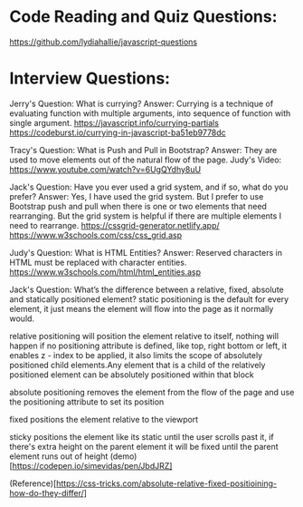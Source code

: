 # Code Reading and Quiz Questions:
https://github.com/lydiahallie/javascript-questions


# Interview Questions:

Jerry's Question: What is currying?
Answer: Currying is a technique of evaluating function with multiple arguments, into sequence of function with single argument.
https://javascript.info/currying-partials
https://codeburst.io/currying-in-javascript-ba51eb9778dc

Tracy's Question: What is Push and Pull in Bootstrap?
Answer: They are used to move elements out of the natural flow of the page.
Judy's Video: https://www.youtube.com/watch?v=6UgQYdhy8uU

Jack's Question: Have you ever used a grid system, and if so, what do you prefer?
Answer: Yes, I have used the grid system. But I prefer to use Bootstrap push and pull when there is one or two elements that need rearranging. But the grid system is helpful if there are multiple elements I need to rearrange.
https://cssgrid-generator.netlify.app/
https://www.w3schools.com/css/css_grid.asp

Judy's Question: What is HTML Entities?
Answer: Reserved characters in HTML must be replaced with character entities.
https://www.w3schools.com/html/html_entities.asp

Jack's Question: What’s the difference between a relative, fixed, absolute and statically positioned element?
static positioning is the default for every element, it just means the element will flow into the page as it normally would.

relative positioning will position the element relative to itself, nothing will happen if no positioning attribute is defined, like top, right bottom or left, it enables z - index to be applied, it also limits the scope of absolutely positioned child elements.Any element that is a child of the relatively positioned element can be absolutely positioned within that block

absolute positioning removes the element from the flow of the page and use the positioning attribute to set its position

fixed positions the element relative to the viewport

sticky positions the element like its static until the user scrolls past it, if there's extra height on the parent element it will be fixed until the parent element runs out of height
  (demo)[https://codepen.io/simevidas/pen/JbdJRZ]

(Reference)[https://css-tricks.com/absolute-relative-fixed-positioining-how-do-they-differ/]
